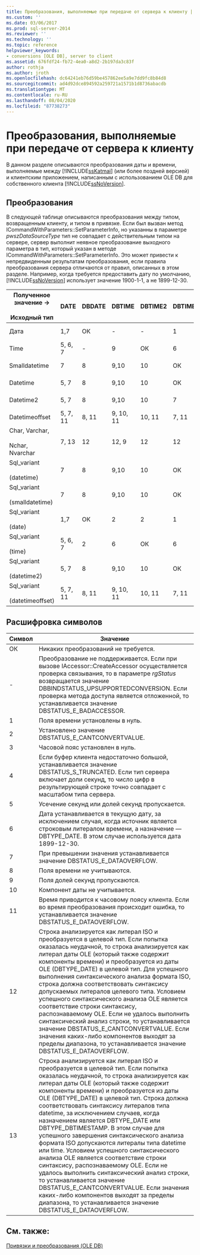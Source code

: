 ```yaml
---
title: Преобразования, выполняемые при передаче от сервера к клиенту | Документация Майкрософт
ms.custom: ''
ms.date: 03/06/2017
ms.prod: sql-server-2014
ms.reviewer: ''
ms.technology: ''
ms.topic: reference
helpviewer_keywords:
- conversions [OLE DB], server to client
ms.assetid: 676fdf24-fb72-4ea0-a8d2-2b197da3c83f
author: rothja
ms.author: jroth
ms.openlocfilehash: dc64241eb76d59be457862ee5a9e7dd9fc8b84d8
ms.sourcegitcommit: ad4d92dce894592a259721a1571b1d8736abacdb
ms.translationtype: MT
ms.contentlocale: ru-RU
ms.lasthandoff: 08/04/2020
ms.locfileid: "87738273"
---
```

# <a name="conversions-performed-from-server-to-client"></a>Преобразования, выполняемые при передаче от сервера к клиенту
  В данном разделе описываются преобразования даты и времени, выполняемые между [!INCLUDE[ssKatmai](../../includes/sskatmai-md.md)] (или более поздней версией) и клиентским приложением, написанным с использованием OLE DB для собственного клиента [!INCLUDE[ssNoVersion](../../includes/ssnoversion-md.md)].  
  
## <a name="conversions"></a>Преобразования  
 В следующей таблице описываются преобразования между типом, возвращенным клиенту, и типом в привязке. Если был вызван метод ICommandWithParameters::SetParameterInfo, но указанны в параметре *pwszDataSourceType* тип не совпадает с действительным типом на сервере, сервер выполнит неявное преобразование выходного параметра в тип, который указан в методе ICommandWithParameters::SetParameterInfo. Это может привести к непредвиденным результатам преобразования, если правила преобразования сервера отличаются от правил, описанных в этом разделе. Например, когда требуется предоставить дату по умолчанию, [!INCLUDE[ssNoVersion](../../includes/ssnoversion-md.md)] использует значение 1900-1-1, а не 1899-12-30.  
  
|Полученное значение -><br /><br /> Исходный тип|DATE|DBDATE|DBTIME|DBTIME2|DBTIMESTAMP|DBTIMESTAMPOFFSET|FILETIME|BYTES|VARIANT|SSVARIANT|BSTR|STR|WSTR|  
|----------------------|----------|------------|------------|-------------|-----------------|-----------------------|--------------|-----------|-------------|---------------|----------|---------|----------|  
|Дата|1,7|ОК|-|-|1|1,3|1,7|-|OK (VT_BSTR)|ОК|OK|4|4|  
|Time|5, 6, 7|-|9|ОК|6|3, 6|5, 6|-|OK (VT_BSTR)|ОК|OK|4|4|  
|Smalldatetime|7|8|9,10|10|ОК|3|7|-|7 (VT_DATE)|ОК|OK|4|4|  
|Datetime|5, 7|8|9,10|10|ОК|3|7|-|7 (VT_DATE)|ОК|OK|4|4|  
|Datetime2|5, 7|8|9,10|10|7|3|5, 7|-|OK (VT_BSTR)|ОК|OK|4|4|  
|Datetimeoffset|5, 7, 11|8, 11|9, 10, 11|10, 11|7, 11|ОК|5, 7, 11|-|OK (VT_BSTR)|ОК|OK|4|4|  
|Char, Varchar,<br /><br /> Nchar, Nvarchar|7, 13|12|12, 9|12|12|12|7, 13|Недоступно|Недоступно|Недоступно|Недоступно|Недоступно|Недоступно|  
|Sql_variant<br /><br /> (datetime)|7|8|9,10|10|ОК|3|7|-|7 (VT_DATE)|ОК|OK|4|4|  
|Sql_variant<br /><br /> (smalldatetime)|7|8|9,10|10|ОК|3|7|-|7 (VT_DATE)|ОК|OK|4|4|  
|Sql_variant<br /><br /> (date)|1,7|ОК|2|2|1|1,3|1,7|-|OK (VT_BSTR)|ОК|OK|4|4|  
|Sql_variant<br /><br /> (time)|5, 6, 7|2|6|ОК|6|3, 6|5, 6|-|OK (VT_BSTR)|ОК|OK|4|4|  
|Sql_variant<br /><br /> (datetime2)|5, 7|8|9,10|10|ОК|3|5, 7|-|OK (VT_BSTR)|ОК|OK|4|4|  
|Sql_variant<br /><br /> (datetimeoffset)|5, 7, 11|8, 11|9, 10, 11|10, 11|7, 11|ОК|5, 7, 11|-|OK (VT_BSTR)|ОК|OK|4|4|  
  
## <a name="key-to-symbols"></a>Расшифровка символов  
  
|Символ|Значение|  
|------------|-------------|  
|ОК|Никаких преобразований не требуется.|  
|-|Преобразование не поддерживается. Если при вызове IAccessor::CreateAccessor осуществляется проверка связывания, то в параметре *rgStatus* возвращается значение DBBINDSTATUS_UPSUPPORTEDCONVERSION. Если проверка метода доступа является отложенной, то устанавливается значение DBSTATUS_E_BADACCESSOR.|  
|1|Поля времени установлены в нуль.|  
|2|Установлено значение DBSTATUS_E_CANTCONVERTVALUE.|  
|3|Часовой пояс установлен в нуль.|  
|4|Если буфер клиента недостаточно большой, устанавливается значение DBSTATUS_S_TRUNCATED. Если тип сервера включает доли секунд, то число цифр в результирующей строке точно совпадает с масштабом типа сервера.|  
|5|Усечение секунд или долей секунд пропускается.|  
|6|Дата устанавливается в текущую дату, за исключением случая, когда источник является строковым литералом времени, а назначение — DBTYPE_DATE. В этом случае используется дата 1899-12-30.|  
|7|При превышении значения устанавливается значение DBSTATUS_E_DATAOVERFLOW.|  
|8|Поля времени не учитываются.|  
|9|Поля долей секунд пропускаются.|  
|10|Компонент даты не учитывается.|  
|11|Время приводится к часовому поясу клиента. Если во время преобразования происходит ошибка, то устанавливается значение DBSTATUS_E_DATAOVERFLOW.|  
|12|Строка анализируется как литерал ISO и преобразуется в целевой тип. Если попытка оказалась неудачной, то строка анализируется как литерал даты OLE (который также содержит компоненты времени) и преобразуется из даты OLE (DBTYPE_DATE) в целевой тип. Для успешного выполнения синтаксического анализа формата ISO, строка должна соответствовать синтаксису допускаемых литералов целевого типа. Условием успешного синтаксического анализа OLE является соответствие строки синтаксису, распознаваемому OLE. Если не удалось выполнить синтаксический анализ строки, то устанавливается значение DBSTATUS_E_CANTCONVERTVALUE. Если значения каких-либо компонентов выходят за пределы диапазона, то устанавливается значение DBSTATUS_E_DATAOVERFLOW.|  
|13|Строка анализируется как литерал ISO и преобразуется в целевой тип. Если попытка оказалась неудачной, то строка анализируется как литерал даты OLE (который также содержит компоненты времени) и преобразуется из даты OLE (DBTYPE_DATE) в целевой тип. Строка должна соответствовать синтаксису литералов типа datetime, за исключением случаев, когда назначением является DBTYPE_DATE или DBTYPE_DBTIMESTAMP. В этом случае для успешного завершения синтаксического анализа формата ISO допускаются литералы типа datetime или time. Условием успешного синтаксического анализа OLE является соответствие строки синтаксису, распознаваемому OLE. Если не удалось выполнить синтаксический анализ строки, то устанавливается значение DBSTATUS_E_CANTCONVERTVALUE. Если значения каких-либо компонентов выходят за пределы диапазона, то устанавливается значение DBSTATUS_E_DATAOVERFLOW.|  
  
## <a name="see-also"></a>См. также:  
 [Привязки и преобразования &#40;OLE DB&#41;](conversions-ole-db.md)  
  
  
